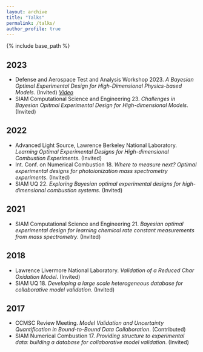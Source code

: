 ```yaml
---
layout: archive
title: "Talks"
permalink: /talks/
author_profile: true
---
```


{% include base_path %}

## 2023 
* Defense and Aerospace Test and Analysis Workshop 2023. *A Bayesian Optimal Experimental Design for High-Dimensional Physics-based Models*. (Invited) *[Video](https://www.youtube.com/watch?v=cIPyJLoyi2I)*
* SIAM Computational Science and Engineering 23. *Challenges in Bayesian Opitmal Experimental Design for High-dimensional Models*. (Invited)

## 2022
* Advanced Light Source, Lawrence Berkeley National Laboratory. *Learning Optimal Experimental Designs for High-dimensional Combustion Experiments*. (Invited) 
* Int. Conf. on Numerical Combustion 18. *Where to measure next? Optimal experimental designs for photoionization mass spectrometry experiments*. (Invited)
* SIAM UQ 22. *Exploring Bayesian optimal experimental designs for high-dimensional combustion systems*. (Invited)

## 2021
* SIAM Computational Science and Engineering 21. *Bayesian optimal experimental design for learning chemical rate constant measurements from mass spectrometry*. (Invited)

## 2018
* Lawrence Livermore National Laboratory. *Validation of a Reduced Char Oxidation Model*. (Invited)
* SIAM UQ 18. *Developing a large scale heterogeneous database for collaborative model validation*. (Invited)

## 2017
* CCMSC Review Meeting. *Model Validation and Uncertainty Quantification in Bound-to-Bound Data Collaboration*. (Contributed)
* SIAM Numerical Combustion 17.  *Providing structure to experimental data: building a database for collaborative model validation*. (Invited)

